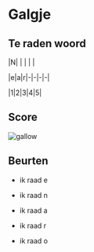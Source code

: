 # Galgje

## Te raden woord

|N| | | | |

|e|a|r|-|-|-|-|

|1|2|3|4|5|

## Score
![gallow](./images/4.png)

## Beurten
* ik raad e

* ik raad n

* ik raad a

* ik raad r
* ik raad o

